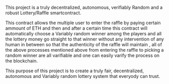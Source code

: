 This project is a truly decentralized, autonomous, verifiably Random and a robust Lottery/Raffle smartcontract.

This contract allows the multiple user to enter the raffle by paying certain ammount of ETH and then and after a certain time this contract will automatically choose a Variably random winner among the players and all the lottery money go straight to that winner without any intervention of any human in between so that the authenticity of the raffle will maintain , all of the above processes mentioned above from entering the raffle to picking a random winner are all varifiable and one can easily varify the process on the blockchain.

This purpose of this project is to create a truly fair, decentralized, autonomous and Variably random lottery system that everyody can trust.
